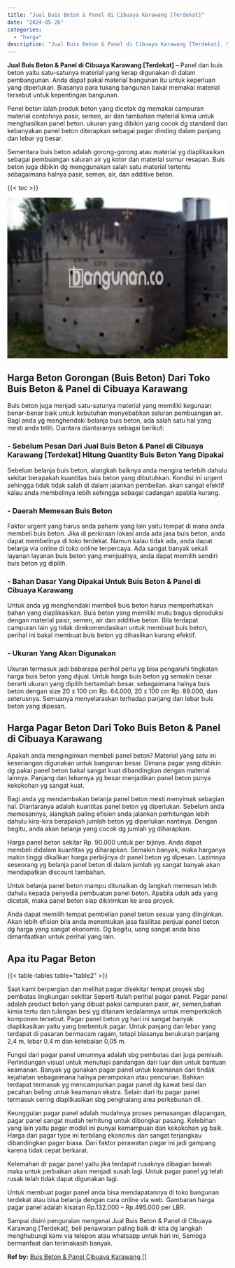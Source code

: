 ```yaml
---
title: "Jual Buis Beton & Panel di Cibuaya Karawang [Terdekat]"
date: "2024-05-26"
categories: 
  - "harga"
description: "Jual Buis Beton & Panel di Cibuaya Karawang [Terdekat]. Sampai disini penguraian mengenai Jual Buis Beton & Panel di Cibuaya Karawang [Terdekat], beli pena..."
---
```


**Jual Buis Beton & Panel di Cibuaya Karawang \[Terdekat\]** – Panel dan buis beton yaitu satu-satunya material yang kerap digunakan di dalam pembangunan. Anda dapat pakai material bangunan itu untuk keperluan yang diperlukan. Biasanya para tukang bangunan bakal memakai material tersebut untuk kepentingan bangunan.

Penel beton ialah produk beton yang dicetak dg memakai campuran material contohnya pasir, semen, air dan tambahan material kimia untuk menghasilkan panel beton. ukuran yang dibikin yang cocok dg standard dan kebanyakan panel beton diterapkan sebagai pagar dinding dalam panjang dan lebar yg besar.

Sementara buis beton adalah gorong-gorong atau material yg diaplikasikan sebagai pembuangan saluran air yg kotor dan material sumur resapan. Buis beton juga dibikin dg menggunakan salah satu material tertentu sebagaimana halnya pasir, semen, air, dan additive beton.

{{< toc >}}

![Jual Buis Beton & Panel di Cibuaya Karawang [Terdekat]](/images/jual-panel-buis-beton-murah-24.png)

## Harga Beton Gorongan (Buis Beton) Dari Toko Buis Beton & Panel di Cibuaya Karawang

Buis beton juga menjadi satu-satunya material yang memiliki kegunaan benar-benar baik untuk kebutuhan menyebabkan saluran pembuangan air. Bagi anda yg menghendaki belanja buis beton, ada salah satu hal yang mesti anda teliti. Diantara diantaranya sebagai berikut:

### \- Sebelum Pesan Dari Jual Buis Beton & Panel di Cibuaya Karawang \[Terdekat\] Hitung Quantity Buis Beton Yang Dipakai

Sebelum belanja buis beton, alangkah baiknya anda mengira terlebih dahulu sekitar berapakah kuantitas buis beton yang dibutuhkan. Kondisi ini urgent sehingga tidak tidak salah di dalam jalankan pembelian. akan sangat efektif kalau anda membelinya lebih sehingga sebagai cadangan apabila kurang.

### \- Daerah Memesan Buis Beton

Faktor urgent yang harus anda pahami yang lain yaitu tempat di mana anda membeli buis beton. Jika di perkiraan lokasi anda ada jasa buis beton, anda dapat membelinya di toko terdekat. Namun kalau tidak ada, anda dapat belanja via online di toko online terpercaya. Ada sangat banyak sekali layanan layanan buis beton yang menjualnya, anda dapat memilih sendiri buis beton yg dipilih.

### \- Bahan Dasar Yang Dipakai Untuk Buis Beton & Panel di Cibuaya Karawang

Untuk anda yg menghendaki membeli buis beton harus memperhatikan bahan yang diaplikasikan. Buis beton yang memiliki mutu bagus diproduksi dengan material pasir, semen, air dan additive beton. Bila terdapat campuran lain yg tidak direkomendasikan untuk membuat buis beton, perihal ini bakal membuat buis beton yg dihasilkan kurang efektif.

### \- Ukuran Yang Akan Digunakan

Ukuran termasuk jadi beberapa perihal perlu yg bisa pengaruhi tingkatan harga buis beton yang dijual. Untuk harga buis beton yg semakin besar berarti ukuran yang dipilih bertambah besar. sebagaimana halnya buis beton dengan size 20 x 100 cm Rp. 64.000, 20 x 100 cm Rp. 89.000, dan seterusnya. Semuanya menyelaraskan terhadap panjang dan lebar buis beton yang dipesan.

## Harga Pagar Beton Dari Toko Buis Beton & Panel di Cibuaya Karawang

Apakah anda menginginkan membeli panel beton? Material yang satu ini keseriangan digunakan untuk bangunan besar. Dimana pagar yang dibikin dg pakai panel beton bakal sangat kuat dibandingkan dengan material lainnya. Panjang dan lebarnya yg besar menjadikan panel beton punya kekokohan yg sangat kuat.

Bagi anda yg mendambakan belanja panel beton mesti menyimak sebagian hal. Diantaranya adalah kuantitas panel beton yg diperlukan. Sebelum anda memesannya, alangkah paling efisien anda jalankan perhitungan lebih dahulu kira-kira berapakah jumlah beton yg diperlukan nantinya. Dengan begitu, anda akan belanja yang cocok dg jumlah yg diharapkan.

Harga panel beton sekitar Rp. 90.000 untuk per bijinya. Anda dapat membeli didalam kuantitas yg diharapkan. Semakin banyak, maka harganya makin tinggi dikalikan harga perbijinya dr panel beton yg dipesan. Lazimnya seseorang yg belanja panel beton di dalam jumlah yg sangat banyak akan mendapatkan discount tambahan.

Untuk belanja panel beton mampu ditunaikan dg langkah memesan lebih dahulu kepada penyedia pembuatan panel beton. Apabila udah ada yang dicetak, maka panel beton siap dikirimkan ke area proyek.

Anda dapat memilih tempat pembelian panel beton sesuai yang diinginkan. Akan lebih efisien bila anda menentukan jasa fasilitas penjual panel beton dg harga yang sangat ekonomis. Dg begitu, uang sangat anda bisa dimanfaatkan untuk perihal yang lain.

## Apa itu Pagar Beton

{{< table-tables table="table2" >}}

Saat kami berpergian dan melihat pagar disekitar tempat proyek sbg pembatas lingkungan seklitar Seperti itulah perihal pagar panel. Pagar panel adalah product beton yang dibuat pakai campuran pasir, air, semen,bahan kimia tertu dan tulangan besi yg ditanam kedalamnya untuk memperkokoh komponen tersebut. Pagar panel beton yg hari ini sangat banyak diaplikasikan yaitu yang berbentuk pagar. Untuk panjang dan lebar yang terdapat di pasaran bermacam ragam, tetapi biasanya berukuran panjang 2,4 m, lebar 0,4 m dan ketebalan 0,05 m.

Fungsi dari pagar panel umumnya adalah sbg pembatas dan juga pemisah. Perlindungan visual untuk menutupi pandangan dari luar dan untuk bantuan keamanan. Banyak yg gunakan pagar panel untuk keamanan dari tindak kejahatan sebagaimana halnya perampokan atau pencurian. Bahkan terdapat termasuk yg mencampurkan pagar panel dg kawat besi dan pecahan beling untuk keamanan ekstra. Selain dari itu pagar panel termasuk sering diaplikasikan sbg penghalang area perkebunan dll.

Keunggulan pagar panel adalah mudahnya proses pemasangan dilapangan, pagar panel sangat mudah terhitung untuk dibongkar pasang. Kelebihan yang lain yaitu pagar model ini punyai kemampuan dan kekokohan yg baik. Harga dari pagar type ini terbilang ekonomis dan sangat terjangkau dibandingkan pagar biasa. Dari faktor perawatan pagar ini jadi gampang karena tidak cepat berkarat.

Kelemahan dr pagar panel yaitu jika terdapat rusaknya dibagian bawah maka untuk perbaikan akan menjadi susah lagi. Untuk pagar panel yg telah rusak telah tidak dapat digunakan lagi.

Untuk membuat pagar panel anda bisa mendapatannya di toko bangunan terdekat atau bisa belanja dengan cara online via web. Gambaran harga pagar panel adalah kisaran Rp.132.000 – Rp.495.000 per LBR.

Sampai disini penguraian mengenai Jual Buis Beton & Panel di Cibuaya Karawang \[Terdekat\], beli penawaran paling baik dr kita dg langkah menghubungi kami via telepon atau whatsapp untuk hari ini, Semoga bermanfaat dan terimakasih banyak.

**Ref by:** [Buis Beton & Panel Cibuaya Karawang []](https://id.wikipedia.org/wiki/Buis)

